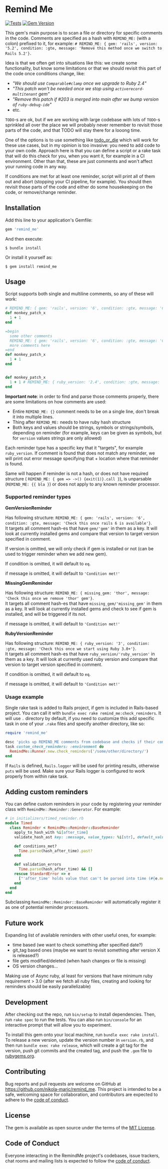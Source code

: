 # Remind Me
[![Tests](https://github.com/nikola-maric/remind_me/workflows/Tests/badge.svg?branch=master)](https://github.com/nikola-maric/remind_me/actions?query=workflow%3ATests+branch%3Amaster)
[![Gem Version](https://badge.fury.io/rb/remind_me.svg)](https://badge.fury.io/rb/remind_me)

This gem's main purpose is to scan a file or directory for specific comments in the code. Comments are
specified as a hash with `REMIND_ME:` (with a colon) prefixed to it, for example: 
`# REMIND_ME: { gem: 'rails', version: '5.2', condition: :gte, message: 'Remove this method once we switch to Rails 5.2'}`.

Idea is that we often get into situations like this: we create some functionality, but know some
limitations or that we should revisit this part of the code once conditions change, like:
- _"We should use `Comparable#clamp` once we upgrade to Ruby 2.4"_ 
- _"This patch won't be needed once we stop using `activerecord-multitenant` gem"_
- _"Remove this patch if #203 is merged into main after we bump version of `ruby-debug-ide`"_
- etc.

`TODO`-s are ok,
but if we are working with large codebase with lots of `TODO`-s sprinkled all over the place
we will probably never remember to revisit those parts of the code, and that TODO will stay there for
a looong time.

One of the options is to use something like [todo_or_die](https://github.com/searls/todo_or_die) which will work for these
use cases, but in my opinion is too invasive: you need to add code to your own code. Approach here is that you can define
a script or a rake task that will do this check for you, when you want it, for example in a CI environment. 
Other than that, these are just comments and won't affect your running code in any way.

If conditions are met for at least one reminder, script will print all of them out and abort 
(stopping your CI pipeline, for example). You should then revisit those parts of the code and either do some housekeeping
on the code, or remove/change reminder.

## Installation

Add this line to your application's Gemfile:

```ruby
gem 'remind_me'
```

And then execute:

    $ bundle install

Or install it yourself as:

    $ gem install remind_me

## Usage

Script supports both single and multiline comments, so any of these will work:
```ruby
# REMIND_ME: { gem: 'rails', version: '6', condition: :gte, message: 'Check this once rails 6 is available'}
def monkey_patch_x
  1 + 1
end
```
```ruby
=begin
  some other comments
  REMIND_ME: { gem: 'rails', version: '6', condition: :gte, message: 'Check this once rails 6 is available'}
  more comments here
=end
def monkey_patch_x
  1 + 1
end
```
```ruby

def monkey_patch_x
  1 + 1 # REMIND_ME: { ruby_version: '2.4', condition: :gte, message: 'Check this once Ruby is >= 2.4'}
end
```

**Important note**: in order to find and parse those comments properly, there are some limitations on how comments are used:
- Entire `REMIND_ME: {}` comment needs to be on a single line, don't break it into multiple lines.
- Thing after `REMIND_ME:` needs to have ruby hash structure
- Both keys and values should be strings, symbols or strings/symbols, depending on reminder (for example, keys can
be given as symbols, but for `version` values strings are only allowed)

Each reminder type has a specific key that it "targets", for example `ruby_version`. If comment is found that does not 
match any reminder, we will print out error message specifying that + location where that reminder is found.

Same will happen if reminder is not a hash, or does not have required structure (
`REMIND_ME: { gem => ->() {exit(1)}.call }`), is unparsable (`REMIND_ME: {{ bla }`) or does not apply
to any known reminder processor.

### Supported reminder types

**GemVersionReminder**

Has following structure: 
`REMIND_ME: { gem: 'rails', version: '6', condition: :gte, message: 'Check this once rails 6 is available'}`.  
It targets all comment hash-es that have `gem/'gem'` in them as a key. 
It will look at currently installed gems and compare that version to target version specified in comment.

If version is omitted, we will only check if gem is installed or not (can be used to trigger
reminder when we add new gem). 

If condition is omitted, it will default to `eq`.  

if message is omitted, it will default to `'Condition met!'`

**MissingGemReminder**

Has following structure:
`REMIND_ME: { missing_gem: 'thor', message: 'Check this once we remove 'thor' gem'}`.  
It targets all comment hash-es that have `missing_gem/'missing_gem'` in them as a key.
It will look at currently installed gems and check to see if gem is installed, and will be triggered
if its not.

if message is omitted, it will default to `'Condition met!'`

**RubyVersionReminder**

Has following structure:
`REMIND_ME: { ruby_version: '3', condition: :gte, message: 'Check this once we start using Ruby 3.0+'}`.  
It targets all comment hash-es that have `ruby_version/'ruby_version'` in them as a key.
It will look at currently used ruby version and compare that version to target version specified in comment.

If condition is omitted, it will default to `eq`.

if message is omitted, it will default to `'Condition met!'`

### Usage example
Single rake task is added to Rails project, if gem is included in Rails-based project. You can call it with
`bundle exec rake remind_me:check_reminders`. It will use `.` directory by default, if you need to customize this
add specific task in one of your `.rake` files and specify another directory, like so:
```ruby
require 'remind_me'

desc 'picks up REMIND_ME comments from codebase and checks if their conditions are met'
task custom_check_reminders: :environment do
  RemindMe::Runner.new.check_reminders('/some/other/directory/')
end
```

If `Rails` is defined, `Rails.logger` will be used for printing results, otherwise `puts` will be used. Make sure your Rails logger
is configured to work properly from within rake task.

## Adding custom reminders
You can define custom reminders in your code by registering your reminder class with `RemindMe::Reminder::Generator`. For example:
```ruby
# in initializers/timed_reminder.rb
module Timed
  class Reminder < RemindMe::Reminder::BaseReminder
    apply_to_hash_with %i[after_time]
    validate_hash_ast key: :message, value_types: %i[str], default_value: 'Condition met!'

    def conditions_met?
      Time.parse(hash_after_time).past?
    end

    def validation_errors
      Time.parse(hash_after_time) && []
    rescue StandardError => e
      ["'after_time' holds value that can't be parsed into time (#{e.message})"]
    end
  end
end
```
Subclassing `RemindMe::Reminder::BaseReminder` will automatically register it as one of potential reminder processors.

## Future work

Expanding list of available reminders with other useful ones, for example:
- time based (we want to check something after specified date?)
- git_tag based ones (maybe we want to revisit something after version X is released?)
- file gets modified/deleted (when hash changes or file is missing)
- OS version changes...

Making use of Async ruby, al least for versions that have minimum ruby requirement > 3.0
(after we fetch all ruby files, creating and looking for reminders should be easily parallelizable)



## Development

After checking out the repo, run `bin/setup` to install dependencies. Then, run `rake spec` to run the tests. You can also run `bin/console` for an interactive prompt that will allow you to experiment.

To install this gem onto your local machine, run `bundle exec rake install`. To release a new version, update the version number in `version.rb`, and then run `bundle exec rake release`, which will create a git tag for the version, push git commits and the created tag, and push the `.gem` file to [rubygems.org](https://rubygems.org).

## Contributing

Bug reports and pull requests are welcome on GitHub at https://github.com/nikola-maric/remind_me. This project is intended to be a safe, welcoming space for collaboration, and contributors are expected to adhere to the [code of conduct](https://github.com/[USERNAME]/remind_me/blob/master/CODE_OF_CONDUCT.md).

## License

The gem is available as open source under the terms of the [MIT License](https://opensource.org/licenses/MIT).

## Code of Conduct

Everyone interacting in the RemindMe project's codebases, issue trackers, chat rooms and mailing lists is expected to follow the [code of conduct](https://github.com/[USERNAME]/remind_me/blob/master/CODE_OF_CONDUCT.md).

